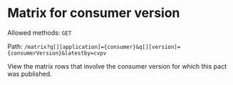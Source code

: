 # Matrix for consumer version

Allowed methods: `GET`

Path: `/matrix?q[][application]={consumer}&q[][version]={consumerVersion}&latestby=cvpv`

View the matrix rows that involve the consumer version for which this pact was published.
